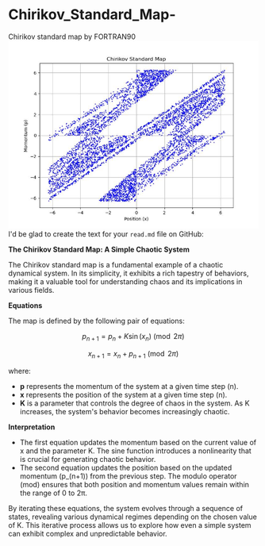 # Chirikov_Standard_Map-
Chirikov standard map by FORTRAN90
![Logo](Figure_2.jpeg)
I'd be glad to create the text for your `read.md` file on GitHub:

**The Chirikov Standard Map: A Simple Chaotic System**

The Chirikov standard map is a fundamental example of a chaotic dynamical system. In its simplicity, it exhibits a rich tapestry of behaviors, making it a valuable tool for understanding chaos and its implications in various fields.

**Equations**

The map is defined by the following pair of equations:

$$p_{n+1} = p_n + K \sin(x_n) \pmod{2\pi}$$


$$x_{n+1} = x_n + p_{n+1} \pmod{2\pi}$$

where:

- **p** represents the momentum of the system at a given time step (n).
- **x** represents the position of the system at a given time step (n).
- **K** is a parameter that controls the degree of chaos in the system. As K increases, the system's behavior becomes increasingly chaotic.

**Interpretation**

- The first equation updates the momentum based on the current value of x and the parameter K. The sine function introduces a nonlinearity that is crucial for generating chaotic behavior.
- The second equation updates the position based on the updated momentum (p_(n+1)) from the previous step. The modulo operator (mod) ensures that both position and momentum values remain within the range of 0 to 2π.

By iterating these equations, the system evolves through a sequence of states, revealing various dynamical regimes depending on the chosen value of K. This iterative process allows us to explore how even a simple system can exhibit complex and unpredictable behavior.
